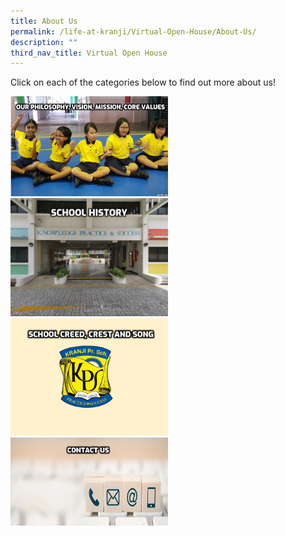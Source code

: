 ```yaml
---
title: About Us
permalink: /life-at-kranji/Virtual-Open-House/About-Us/
description: ""
third_nav_title: Virtual Open House
---
```

Click on each of the categories below to find out more about us!

<a href="/about-us/School-Philosophy-School-Vision-School-Mission-Core-Values/">

<img style="width:50%" src="/images/Life%20@%20Kranji/Virtual%20Open%20House/About%20us/A1.png">

<a href="/about-us/School-History/">

<img style="width:50%" src="/images/Life%20@%20Kranji/Virtual%20Open%20House/About%20us/A2.jpg">

<a href="/about-us/School-Creed-Crest-and-Song/">

<img style="width:50%" src="/images/Life%20@%20Kranji/Virtual%20Open%20House/About%20us/A3.png">

<a href="/about-us/Contact-Us/">

<img style="width:50%" src="/images/Life%20@%20Kranji/Virtual%20Open%20House/About%20us/A4.png">
